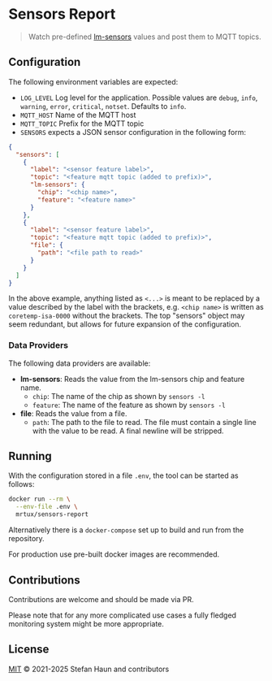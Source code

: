 # Sensors Report

> Watch pre-defined [lm-sensors](https://github.com/lm-sensors/lm-sensors) values and post them to MQTT topics.

## Configuration

The following environment variables are expected:

* `LOG_LEVEL` Log level for the application. Possible values are `debug`, `info`, `warning`, `error`, `critical`, `notset`. Defaults to `info`.
* `MQTT_HOST` Name of the MQTT host
* `MQTT_TOPIC` Prefix for the MQTT topic
* `SENSORS` expects a JSON sensor configuration in the following form:
```json
{
  "sensors": [
    {
      "label": "<sensor feature label>",
      "topic": "<feature mqtt topic (added to prefix)>",
      "lm-sensors": {
        "chip": "<chip name>",
        "feature": "<feature name>"
      }
    },
    {
      "label": "<sensor feature label>",
      "topic": "<feature mqtt topic (added to prefix)>",
      "file": {
        "path": "<file path to read>"
      }
    }
  ]
}
```

In the above example, anything listed as `<...>` is meant to be replaced by a value described by the label with the brackets, e.g. `<chip name>` is written as `coretemp-isa-0000` without the brackets.
The top "sensors" object may seem redundant, but allows for future expansion of the configuration.

### Data Providers

The following data providers are available:
* **lm-sensors**: Reads the value from the lm-sensors chip and feature name.
  * `chip`: The name of the chip as shown by `sensors -l`
  * `feature`: The name of the feature as shown by `sensors -l` 
* **file**: Reads the value from a file.
  * `path`: The path to the file to read. The file must contain a single line with the value to be read. A final newline will be stripped.

## Running

With the configuration stored in a file `.env`, the tool can be started as follows:

```bash
docker run --rm \
  --env-file .env \
  mrtux/sensors-report
```

Alternatively there is a `docker-compose` set up to build and run from the repository.

For production use pre-built docker images are recommended.

## Contributions

Contributions are welcome and should be made via PR.

Please note that for any more complicated use cases a fully fledged
monitoring system might be more appropriate.

## License

[MIT](LICENSE) © 2021-2025 Stefan Haun and contributors
